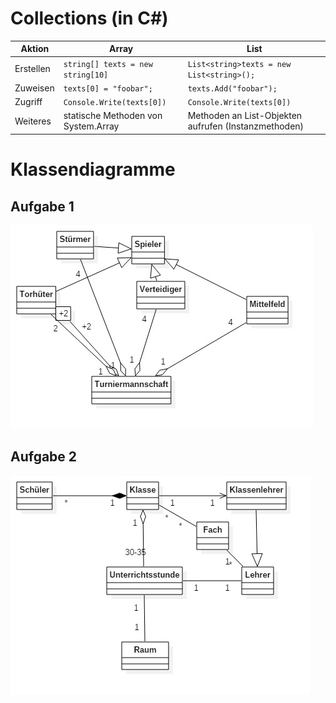 # Collections (in C#)

|Aktion|Array|List|
|---|---|---|
|Erstellen| `string[] texts = new string[10]`|`List<string>texts = new List<string>();`
|Zuweisen|`texts[0] = "foobar";`|`texts.Add("foobar");`
|Zugriff|`Console.Write(texts[0])`|`Console.Write(texts[0])`|
|Weiteres|statische Methoden von System.Array|Methoden an List-Objekten aufrufen (Instanzmethoden)

# Klassendiagramme
## Aufgabe 1

![](Material/2017_03_09_Aufgabe1.jpg)

## Aufgabe 2
![](Material/2017_03_09_Aufgabe2.jpg)
